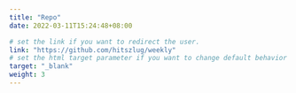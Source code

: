 ```yaml
---
title: "Repo"
date: 2022-03-11T15:24:48+08:00

# set the link if you want to redirect the user.
link: "https://github.com/hitszlug/weekly"
# set the html target parameter if you want to change default behavior
target: "_blank"
weight: 3
---
```

